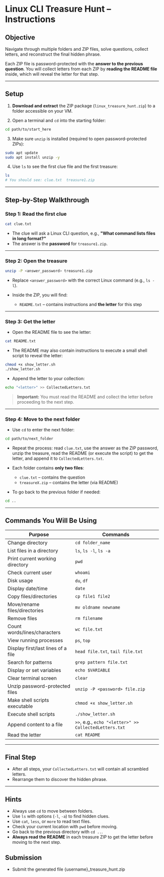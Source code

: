 # Linux CLI Treasure Hunt – Instructions

## Objective

Navigate through multiple folders and ZIP files, solve questions, collect letters, and reconstruct the final hidden phrase.

Each ZIP file is password-protected with the **answer to the previous question**. You will collect letters from each ZIP by **reading the README file** inside, which will reveal the letter for that step.

---

## Setup

1. **Download and extract** the ZIP package (`linux_treasure_hunt.zip`) to a folder accessible on your VM.

2. Open a terminal and `cd` into the starting folder:

```bash
cd path/to/start_here
```

3. Make sure `unzip` is installed (required to open password-protected ZIPs):

```bash
sudo apt update
sudo apt install unzip -y
```

4. Use `ls` to see the first clue file and the first treasure:

```bash
ls
# You should see: clue.txt  treasure1.zip
```

---

## Step-by-Step Walkthrough

### Step 1: Read the first clue

```bash
cat clue.txt
```

* The clue will ask a Linux CLI question, e.g., **"What command lists files in long format?"**
* The answer is the **password** for `treasure1.zip`.

---

### Step 2: Open the treasure

```bash
unzip -P <answer_password> treasure1.zip
```

* Replace `<answer_password>` with the correct Linux command (e.g., `ls -l`).
* Inside the ZIP, you will find:

  * `README.txt` – contains instructions and **the letter** for this step

---

### Step 3: Get the letter

* Open the README file to see the letter:

```bash
cat README.txt
```

* The README may also contain instructions to execute a small shell script to reveal the letter:

```bash
chmod +x show_letter.sh
./show_letter.sh
```

* Append the letter to your collection:

```bash
echo "<letter>" >> CollectedLetters.txt
```

> **Important:** You must read the README and collect the letter before proceeding to the next step.

---

### Step 4: Move to the next folder

* Use `cd` to enter the next folder:

```bash
cd path/to/next_folder
```

* Repeat the process: read `clue.txt`, use the answer as the ZIP password, unzip the treasure, read the README (or execute the script) to get the letter, and append it to `CollectedLetters.txt`.

* Each folder contains **only two files**:

  * `clue.txt` – contains the question
  * `treasureX.zip` – contains the letter (via README)

* To go back to the previous folder if needed:

```bash
cd ..
```

---

## Commands You Will Be Using

| Purpose                            | Commands                                              |
| ---------------------------------- | ----------------------------------------------------- |
| Change directory                   | `cd folder_name`                                      |
| List files in a directory          | `ls`, `ls -l`, `ls -a`                                |
| Print current working directory    | `pwd`                                                 |
| Check current user                 | `whoami`                                              |
| Disk usage                         | `du`, `df`                                            |
| Display date/time                  | `date`                                                |
| Copy files/directories             | `cp file1 file2`                                      |
| Move/rename files/directories      | `mv oldname newname`                                  |
| Remove files                       | `rm filename`                                         |
| Count words/lines/characters       | `wc file.txt`                                         |
| View running processes             | `ps`, `top`                                           |
| Display first/last lines of a file | `head file.txt`, `tail file.txt`                      |
| Search for patterns                | `grep pattern file.txt`                               |
| Display or set variables           | `echo $VARIABLE`                                      |
| Clear terminal screen              | `clear`                                               |
| Unzip password-protected files     | `unzip -P <password> file.zip`                        |
| Make shell scripts executable      | `chmod +x show_letter.sh`                             |
| Execute shell scripts              | `./show_letter.sh`                                    |
| Append content to a file           | `>>`, e.g., `echo "<letter>" >> CollectedLetters.txt` |
| Read the letter                    | `cat README`                                      |

---

## Final Step

* After all steps, your `CollectedLetters.txt` will contain all scrambled letters.
* Rearrange them to discover the hidden phrase.

---

## Hints

* Always use `cd` to move between folders.
* Use `ls` with options (`-l`, `-a`) to find hidden clues.
* Use `cat`, `less`, or `more` to read text files.
* Check your current location with `pwd` before moving.
* Go back to the previous directory with `cd ..`.
* **Always read the README** in each treasure ZIP to get the letter before moving to the next step.

## Submission
* Submit the generated file {username}_treasure_hunt.zip
